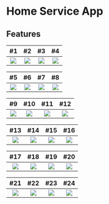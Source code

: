 
# Home Service App


## Features



 #1                 |   #2        | #3 | #4
:-------------------------:|:-------------------------:|:-------------------------:|:-------------------------:
![](https://github.com/A7medking1/labor/assets/86523323/7c2fbb0b-d289-4c43-a1eb-ab6977901ed0?raw=true)|![](https://github.com/A7medking1/labor/assets/86523323/bae85223-9873-47f0-8ae3-5e04ece071b9?raw=true)|![](https://github.com/A7medking1/labor/assets/86523323/cc69396d-f244-4e98-ad80-98d167d5ed09?raw=true)|![](https://github.com/A7medking1/labor/assets/86523323/cc69396d-f244-4e98-ad80-98d167d5ed09?raw=true)


 #5                 |   #6       | #7   | #8
:-------------------------:|:-------------------------:|:-------------------------:|:-------------------------:
![](https://github.com/A7medking1/labor/assets/86523323/97487d95-0f82-4666-a8ad-0d34719b5844?raw=true)|![](https://github.com/A7medking1/labor/assets/86523323/570aa925-44a6-48e0-98cb-85e27ea58f13?raw=true)|![](https://github.com/A7medking1/labor/assets/86523323/22b6566a-44d1-4857-9f51-bdf76d8fdb43?raw=true)|![](https://github.com/A7medking1/labor/assets/86523323/c3e874f7-a45e-4adc-a74f-51b21f9721fc?raw=true)


 #9               |   #10      | #11  | #12
:-------------------------:|:-------------------------:|:-------------------------:|:-------------------------:
![](https://github.com/A7medking1/labor/assets/86523323/3d003bf3-9de4-4a9d-9a22-9c0a67cdca5e?raw=true)|![](https://github.com/A7medking1/labor/assets/86523323/55848960-7a17-49ac-a81f-22347294061a?raw=true)|![](https://github.com/A7medking1/labor/assets/86523323/5e463150-40b6-48a3-83e4-e9715cc6f39d?raw=true)|![](https://github.com/A7medking1/labor/assets/86523323/d84ffdcd-a498-46ac-a18c-164712f4dcaa?raw=true)


 #13    |   #14       |    #15     |     #16
:-------------------------:|:-------------------------:|:-------------------------:|:-------------------------:
![](https://github.com/A7medking1/labor/assets/86523323/57aa615f-cfd2-4b7a-8e3b-849fb8ef6b1f?raw=true)|![](https://github.com/A7medking1/labor/assets/86523323/b307eff2-9ca4-4841-937f-4703d982fc7a?raw=true)|![](https://github.com/A7medking1/labor/assets/86523323/56cb8488-cf3a-4907-9ee3-857e5eeb726f?raw=true)|![](https://github.com/A7medking1/labor/assets/86523323/4733ca93-bbad-4553-a5d0-8fcaeb69fb51?raw=true)


 #17    |   #18      |    #19     |     #20
:-------------------------:|:-------------------------:|:-------------------------:|:-------------------------:
![](https://github.com/A7medking1/labor/assets/86523323/8ced618a-f978-4fc4-b1b9-14af754bcb42?raw=true)|![](https://github.com/A7medking1/labor/assets/86523323/9e68122a-ae85-4cb7-9860-3539ca31a12b?raw=true)|![](https://github.com/A7medking1/labor/assets/86523323/d3bd5adb-6f84-4b2a-8c73-d2513900e013?raw=true)|![](https://github.com/A7medking1/labor/assets/86523323/19ab505a-a495-4d93-bd1d-3717bd810eff?raw=true)

 #21    |   #22     |    #23    |     #24
:-------------------------:|:-------------------------:|:-------------------------:|:-------------------------:
![](https://github.com/A7medking1/labor/assets/86523323/dab788f7-0bae-436e-9bf1-5a1fb2a39949?raw=true)|![](https://github.com/A7medking1/labor/assets/86523323/dab788f7-0bae-436e-9bf1-5a1fb2a39949?raw=true)|![](https://github.com/A7medking1/labor/assets/86523323/b89b2ec5-c7c2-4cb2-8d57-79cada8e4dbd?raw=true)|![](https://github.com/A7medking1/labor/assets/86523323/06138594-6d4a-484b-8df9-d6316b92d9ec?raw=true)



